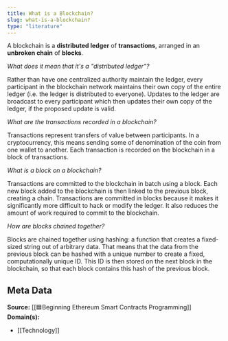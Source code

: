 ```yaml
---
title: What is a Blockchain?
slug: what-is-a-blockchain?
type: "literature"
---
```


A blockchain is a **distributed ledger** of **transactions**, arranged in an **unbroken chain** of **blocks**.

*What does it mean that it's a "distributed ledger"?*

Rather than have one centralized authority maintain the ledger, every participant in the blockchain network maintains their own copy of the entire ledger (i.e. the ledger is distributed to everyone). Updates to the ledger are broadcast to every participant which then updates their own copy of the ledger, if the proposed update is valid.

*What are the transactions recorded in a blockchain?*

Transactions represent transfers of value between participants. In a cryptocurrency, this means sending some of denomination of the coin from one wallet to another. Each transaction is recorded on the blockchain in a block of transactions.

*What is a block on a blockchain?*

Transactions are committed to the blockchain in batch using a block. Each new block added to the blockchain is then linked to the previous block, creating a chain. Transactions are committed in blocks because it makes it significantly more difficult to hack or modify the ledger. It also reduces the amount of work required to commit to the blockchain.

*How are blocks chained together?*

Blocks are chained together using hashing: a function that creates a fixed-sized string out of arbitrary data. That means that the data from the previous block can be hashed with a unique number to create a fixed, computationally unique ID. This ID is then stored on the next block in the blockchain, so that each block contains this hash of the previous block. 

## Meta Data

**Source:** [[🟦Beginning Ethereum Smart Contracts Programming]]
**Domain(s):**
- [[Technology]]
